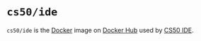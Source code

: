 # `cs50/ide`

`cs50/ide` is the [Docker](../docker) image on [Docker Hub](https://hub.docker.com/r/cs50/ide/) used by [CS50 IDE](../ide).
